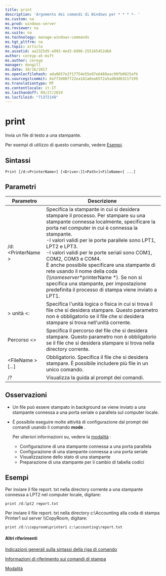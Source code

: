 ```yaml
---
title: print
description: 'Argomento dei comandi di Windows per * * * *- '
ms.custom: na
ms.prod: windows-server
ms.reviewer: na
ms.suite: na
ms.technology: manage-windows-commands
ms.tgt_pltfrm: na
ms.topic: article
ms.assetid: aa2325d5-a993-4ed3-b996-255165452db8
author: coreyp-at-msft
ms.author: coreyp
manager: dongill
ms.date: 10/16/2017
ms.openlocfilehash: ada0657e2f17754e55e97e6488aac99fb0025afb
ms.sourcegitcommit: 6aff3d88ff22ea141a6ea6572a5ad8dd6321f199
ms.translationtype: MT
ms.contentlocale: it-IT
ms.lasthandoff: 09/27/2019
ms.locfileid: "71372148"
---
```

# <a name="print"></a>print



Invia un file di testo a una stampante.

Per esempi di utilizzo di questo comando, vedere [Esempi](#BKMK_examples).

## <a name="syntax"></a>Sintassi

```
Print [/d:<PrinterName>] [<Drive>:][<Path>]<FileName>[ ...]
```

## <a name="parameters"></a>Parametri

|Parametro|Descrizione|
|---------|-----------|
|/d:\<PrinterName >|Specifica la stampante in cui si desidera stampare il processo. Per stampare su una stampante connessa localmente, specificare la porta nel computer in cui è connessa la stampante.</br>-I valori validi per le porte parallele sono LPT1, LPT2 e LPT3.</br>-I valori validi per le porte seriali sono COM1, COM2, COM3 e COM4.</br>È anche possibile specificare una stampante di rete usando il nome della coda (\\\\*nomeserver*\*printerName *). Se non si specifica una stampante, per impostazione predefinita il processo di stampa viene inviato a LPT1.|
|> unità \<:|Specifica l'unità logica o fisica in cui si trova il file che si desidera stampare. Questo parametro non è obbligatorio se il file che si desidera stampare si trova nell'unità corrente.|
|Percorso \<>|Specifica il percorso del file che si desidera stampare. Questo parametro non è obbligatorio se il file che si desidera stampare si trova nella directory corrente.|
|\<FileName > [...]|Obbligatorio. Specifica il file che si desidera stampare. È possibile includere più file in un unico comando.|
|/?|Visualizza la guida al prompt dei comandi.|

## <a name="remarks"></a>Osservazioni

-   Un file può essere stampato in background se viene inviato a una stampante connessa a una porta seriale o parallela sul computer locale.
-   È possibile eseguire molte attività di configurazione dal prompt dei comandi usando il comando **mode** .

    Per ulteriori informazioni su, vedere la [modalità](mode.md) :  
    -   Configurazione di una stampante connessa a una porta parallela
    -   Configurazione di una stampante connessa a una porta seriale
    -   Visualizzazione dello stato di una stampante
    -   Preparazione di una stampante per il cambio di tabella codici

## <a name="BKMK_examples"></a>Esempi

Per inviare il file report. txt nella directory corrente a una stampante connessa a LPT2 nel computer locale, digitare:
```
print /d:lpt2 report.txt
```
Per inviare il file report. txt nella directory c:\Accounting alla coda di stampa Printer1 sul server \\\\CopyRoom, digitare:
```
print /d:\\copyroom\printer1 c:\accounting\report.txt 
```

#### <a name="additional-references"></a>Altri riferimenti

[Indicazioni generali sulla sintassi della riga di comando](command-line-syntax-key.md)

[Informazioni di riferimento sui comandi di stampa](print-command-reference.md)

[Modalità](mode.md)